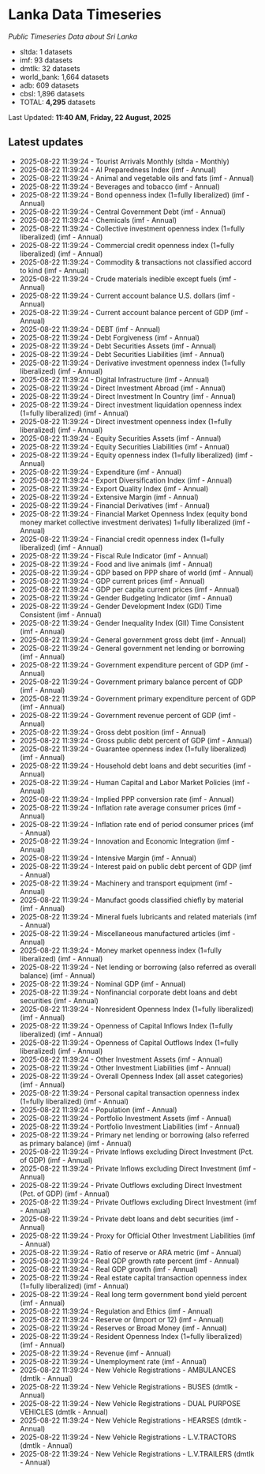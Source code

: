 # Lanka Data Timeseries
*Public Timeseries Data about Sri Lanka*

* sltda: 1 datasets
* imf: 93 datasets
* dmtlk: 32 datasets
* world_bank: 1,664 datasets
* adb: 609 datasets
* cbsl: 1,896 datasets
* TOTAL: **4,295** datasets

Last Updated: **11:40 AM, Friday, 22 August, 2025**

## Latest updates

* 2025-08-22 11:39:24 - Tourist Arrivals Monthly (sltda - Monthly)
* 2025-08-22 11:39:24 - AI Preparedness Index (imf - Annual)
* 2025-08-22 11:39:24 - Animal and vegetable oils and fats (imf - Annual)
* 2025-08-22 11:39:24 - Beverages and tobacco (imf - Annual)
* 2025-08-22 11:39:24 - Bond openness index (1=fully liberalized) (imf - Annual)
* 2025-08-22 11:39:24 - Central Government Debt (imf - Annual)
* 2025-08-22 11:39:24 - Chemicals (imf - Annual)
* 2025-08-22 11:39:24 - Collective investment openness index (1=fully liberalized) (imf - Annual)
* 2025-08-22 11:39:24 - Commercial credit openness index (1=fully liberalized) (imf - Annual)
* 2025-08-22 11:39:24 - Commodity & transactions not classified accord to kind (imf - Annual)
* 2025-08-22 11:39:24 - Crude materials inedible except fuels (imf - Annual)
* 2025-08-22 11:39:24 - Current account balance U.S. dollars (imf - Annual)
* 2025-08-22 11:39:24 - Current account balance percent of GDP (imf - Annual)
* 2025-08-22 11:39:24 - DEBT (imf - Annual)
* 2025-08-22 11:39:24 - Debt Forgiveness (imf - Annual)
* 2025-08-22 11:39:24 - Debt Securities Assets (imf - Annual)
* 2025-08-22 11:39:24 - Debt Securities Liabilities (imf - Annual)
* 2025-08-22 11:39:24 - Derivative investment openness index (1=fully liberalized) (imf - Annual)
* 2025-08-22 11:39:24 - Digital Infrastructure (imf - Annual)
* 2025-08-22 11:39:24 - Direct Investment Abroad (imf - Annual)
* 2025-08-22 11:39:24 - Direct Investment In Country (imf - Annual)
* 2025-08-22 11:39:24 - Direct investment liquidation openness index (1=fully liberalized) (imf - Annual)
* 2025-08-22 11:39:24 - Direct investment openness index (1=fully liberalized) (imf - Annual)
* 2025-08-22 11:39:24 - Equity Securities Assets (imf - Annual)
* 2025-08-22 11:39:24 - Equity Securities Liabilities (imf - Annual)
* 2025-08-22 11:39:24 - Equity openness index (1=fully liberalized) (imf - Annual)
* 2025-08-22 11:39:24 - Expenditure (imf - Annual)
* 2025-08-22 11:39:24 - Export Diversification Index (imf - Annual)
* 2025-08-22 11:39:24 - Export Quality Index (imf - Annual)
* 2025-08-22 11:39:24 - Extensive Margin (imf - Annual)
* 2025-08-22 11:39:24 - Financial Derivatives (imf - Annual)
* 2025-08-22 11:39:24 - Financial Market Openness Index (equity bond money market collective investment derivates) 1=fully liberalized (imf - Annual)
* 2025-08-22 11:39:24 - Financial credit openness index (1=fully liberalized) (imf - Annual)
* 2025-08-22 11:39:24 - Fiscal Rule Indicator (imf - Annual)
* 2025-08-22 11:39:24 - Food and live animals (imf - Annual)
* 2025-08-22 11:39:24 - GDP based on PPP share of world (imf - Annual)
* 2025-08-22 11:39:24 - GDP current prices (imf - Annual)
* 2025-08-22 11:39:24 - GDP per capita current prices (imf - Annual)
* 2025-08-22 11:39:24 - Gender Budgeting Indicator (imf - Annual)
* 2025-08-22 11:39:24 - Gender Development Index (GDI) Time Consistent (imf - Annual)
* 2025-08-22 11:39:24 - Gender Inequality Index (GII) Time Consistent (imf - Annual)
* 2025-08-22 11:39:24 - General government gross debt (imf - Annual)
* 2025-08-22 11:39:24 - General government net lending or borrowing (imf - Annual)
* 2025-08-22 11:39:24 - Government expenditure percent of GDP (imf - Annual)
* 2025-08-22 11:39:24 - Government primary balance percent of GDP (imf - Annual)
* 2025-08-22 11:39:24 - Government primary expenditure percent of GDP (imf - Annual)
* 2025-08-22 11:39:24 - Government revenue percent of GDP (imf - Annual)
* 2025-08-22 11:39:24 - Gross debt position (imf - Annual)
* 2025-08-22 11:39:24 - Gross public debt percent of GDP (imf - Annual)
* 2025-08-22 11:39:24 - Guarantee openness index (1=fully liberalized) (imf - Annual)
* 2025-08-22 11:39:24 - Household debt loans and debt securities (imf - Annual)
* 2025-08-22 11:39:24 - Human Capital and Labor Market Policies (imf - Annual)
* 2025-08-22 11:39:24 - Implied PPP conversion rate (imf - Annual)
* 2025-08-22 11:39:24 - Inflation rate average consumer prices (imf - Annual)
* 2025-08-22 11:39:24 - Inflation rate end of period consumer prices (imf - Annual)
* 2025-08-22 11:39:24 - Innovation and Economic Integration (imf - Annual)
* 2025-08-22 11:39:24 - Intensive Margin (imf - Annual)
* 2025-08-22 11:39:24 - Interest paid on public debt percent of GDP (imf - Annual)
* 2025-08-22 11:39:24 - Machinery and transport equipment (imf - Annual)
* 2025-08-22 11:39:24 - Manufact goods classified chiefly by material (imf - Annual)
* 2025-08-22 11:39:24 - Mineral fuels lubricants and related materials (imf - Annual)
* 2025-08-22 11:39:24 - Miscellaneous manufactured articles (imf - Annual)
* 2025-08-22 11:39:24 - Money market openness index (1=fully liberalized) (imf - Annual)
* 2025-08-22 11:39:24 - Net lending or borrowing (also referred as overall balance) (imf - Annual)
* 2025-08-22 11:39:24 - Nominal GDP (imf - Annual)
* 2025-08-22 11:39:24 - Nonfinancial corporate debt loans and debt securities (imf - Annual)
* 2025-08-22 11:39:24 - Nonresident Openness Index (1=fully liberalized) (imf - Annual)
* 2025-08-22 11:39:24 - Openness of Capital Inflows Index (1=fully liberalized) (imf - Annual)
* 2025-08-22 11:39:24 - Openness of Capital Outflows Index (1=fully liberalized) (imf - Annual)
* 2025-08-22 11:39:24 - Other Investment Assets (imf - Annual)
* 2025-08-22 11:39:24 - Other Investment Liabilities (imf - Annual)
* 2025-08-22 11:39:24 - Overall Openness Index (all asset categories) (imf - Annual)
* 2025-08-22 11:39:24 - Personal capital transaction openness index (1=fully liberalized) (imf - Annual)
* 2025-08-22 11:39:24 - Population (imf - Annual)
* 2025-08-22 11:39:24 - Portfolio Investment Assets (imf - Annual)
* 2025-08-22 11:39:24 - Portfolio Investment Liabilities (imf - Annual)
* 2025-08-22 11:39:24 - Primary net lending or borrowing (also referred as primary balance) (imf - Annual)
* 2025-08-22 11:39:24 - Private Inflows excluding Direct Investment (Pct. of GDP) (imf - Annual)
* 2025-08-22 11:39:24 - Private Inflows excluding Direct Investment (imf - Annual)
* 2025-08-22 11:39:24 - Private Outflows excluding Direct Investment (Pct. of GDP) (imf - Annual)
* 2025-08-22 11:39:24 - Private Outflows excluding Direct Investment (imf - Annual)
* 2025-08-22 11:39:24 - Private debt loans and debt securities (imf - Annual)
* 2025-08-22 11:39:24 - Proxy for Official Other Investment Liabilities (imf - Annual)
* 2025-08-22 11:39:24 - Ratio of reserve or ARA metric (imf - Annual)
* 2025-08-22 11:39:24 - Real GDP growth rate percent (imf - Annual)
* 2025-08-22 11:39:24 - Real GDP growth (imf - Annual)
* 2025-08-22 11:39:24 - Real estate capital transaction openness index (1=fully liberalized) (imf - Annual)
* 2025-08-22 11:39:24 - Real long term government bond yield percent (imf - Annual)
* 2025-08-22 11:39:24 - Regulation and Ethics (imf - Annual)
* 2025-08-22 11:39:24 - Reserve or (Import or 12) (imf - Annual)
* 2025-08-22 11:39:24 - Reserves or Broad Money (imf - Annual)
* 2025-08-22 11:39:24 - Resident Openness Index (1=fully liberalized) (imf - Annual)
* 2025-08-22 11:39:24 - Revenue (imf - Annual)
* 2025-08-22 11:39:24 - Unemployment rate (imf - Annual)
* 2025-08-22 11:39:24 - New Vehicle Registrations - AMBULANCES (dmtlk - Annual)
* 2025-08-22 11:39:24 - New Vehicle Registrations - BUSES (dmtlk - Annual)
* 2025-08-22 11:39:24 - New Vehicle Registrations - DUAL PURPOSE VEHICLES (dmtlk - Annual)
* 2025-08-22 11:39:24 - New Vehicle Registrations - HEARSES (dmtlk - Annual)
* 2025-08-22 11:39:24 - New Vehicle Registrations - L.V.TRACTORS (dmtlk - Annual)
* 2025-08-22 11:39:24 - New Vehicle Registrations - L.V.TRAILERS (dmtlk - Annual)